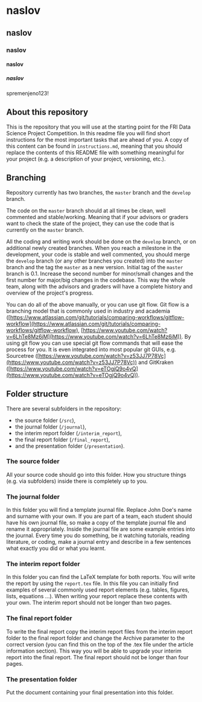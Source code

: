 # naslov 
## naslov 
### naslov 
#### naslov 
##### naslov 

spremenjeno123!
 


## About this repository ##

This is the repository that you will use at the starting point for the FRI Data Science Project Competition. In this readme file you will find short instructions for the most important tasks that are ahead of you. A copy of this content can be found in `instructions.md`, meaning that you should replace the contents of this README file with something meaningful for your project (e.g. a description of your project, versioning, etc.).


## Branching ##

Repository currently has two branches, the `master` branch and the `develop` branch.

The code on the `master` branch should at all times be clean, well commented and stable/working. Meaning that if your advisors or graders want to check the state of the project, they can use the code that is currently on the `master` branch.

All the coding and writing work should be done on the `develop` branch, or on additional newly created branches. When you reach a milestone in the development, your code is stable and well commented, you should merge the `develop` branch (or any other branches you created) into the `master` branch and the tag the `master` as a new version. Initial tag of the `master` branch is 0.1. Increase the second number for minor/small changes and the first number for major/big changes in the codebase. This way the whole team, along with the advisors and graders will have a complete history and overview of the project's progress.

You can do all of the above manually, or you can use git flow. Git flow is a branching model that is commonly used in industry and academia ([https://www.atlassian.com/git/tutorials/comparing-workflows/gitflow-workflow](https://www.atlassian.com/git/tutorials/comparing-workflows/gitflow-workflow), [https://www.youtube.com/watch?v=6LhTe8Mz6jM](https://www.youtube.com/watch?v=6LhTe8Mz6jM)). By using git flow you can use special git flow commands that will ease the process for you. It is even integrated into most popular git GUIs, e.g. Sourcetree ([https://www.youtube.com/watch?v=z53JJ7P78Vc](https://www.youtube.com/watch?v=z53JJ7P78Vc)) and GitKraken ([https://www.youtube.com/watch?v=eTOgjQ9o4vQ](https://www.youtube.com/watch?v=eTOgjQ9o4vQ)).

## Folder structure ##

There are several subfolders in the repository:

* the source folder (`/src`),
* the journal folder (`/journal`),
* the interim report folder (`/interim_report`),
* the final report folder (`/final_report`),
* and the presentation folder (`/presentation`).

### The source folder ###

All your source code should go into this folder. How you structure things (e.g. via subfolders) inside there is completely up to you.

### The journal folder ###

In this folder you will find a template journal file. Replace John Doe's name and surname with your own. If you are part of a team, each student should have his own journal file, so make a copy of the template journal file and rename it appropriately. Inside the journal file are some example entries into the journal. Every time you do something, be it watching tutorials, reading literature, or coding, make a journal entry and describe in a few sentences what exactly you did or what you learnt.

### The interim report folder ###

In this folder you can find the LaTeX template for both reports. You will write the report by using the `report.tex` file. In this file you can initially find examples of several commonly used report elements (e.g. tables, figures, lists, equations ...). When writing your report replace these contents with your own. The interim report should not be longer than two pages.

### The final report folder ###

To write the final report copy the interim report files from the interim report folder to the final report folder and change the Archive parameter to the correct version (you can find this on the top of the .tex file under the article information section). This way you will be able to upgrade your interim report into the final report. The final report should not be longer than four pages.

### The presentation folder ###

Put the document containing your final presentation into this folder.
